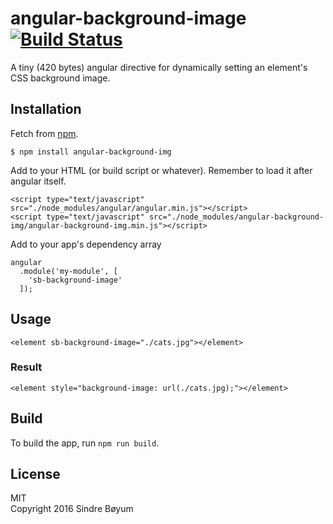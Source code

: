 # angular-background-image [![Build Status](https://travis-ci.org/Boyum/angular-background-image.svg?branch=master)](https://travis-ci.org/Boyum/angular-background-image)
A tiny (420 bytes) angular directive for dynamically setting an element's CSS background image.

## Installation
Fetch from [npm](https://www.npmjs.com/package/angular-background-img).
``` 
$ npm install angular-background-img
``` 

Add to your HTML (or build script or whatever). Remember to load it after angular itself.
```
<script type="text/javascript" src="./node_modules/angular/angular.min.js"></script>
<script type="text/javascript" src="./node_modules/angular-background-img/angular-background-img.min.js"></script>
```

Add to your app's dependency array
``` 
angular
  .module('my-module', [
    'sb-background-image'
  ]);
```


## Usage
```
<element sb-background-image="./cats.jpg"></element>
```

### Result
```
<element style="background-image: url(./cats.jpg);"></element> 
```

## Build
To build the app, run `npm run build`.

## License

MIT  
Copyright 2016 Sindre Bøyum
